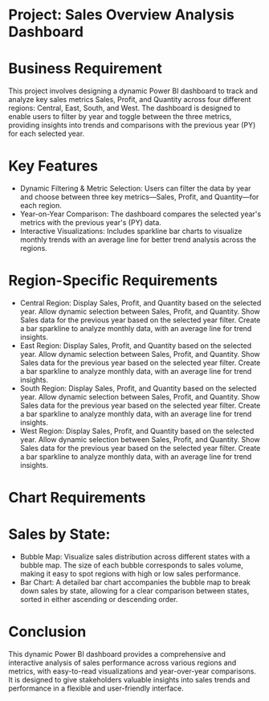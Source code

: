 # Project: Sales Overview Analysis Dashboard
# Business Requirement
This project involves designing a dynamic Power BI dashboard to track and analyze key sales metrics Sales, Profit, and Quantity across four different regions: Central, East, South, and West. The dashboard is designed to enable users to filter by year and toggle between the three metrics, providing insights into trends and comparisons with the previous year (PY) for each selected year.
# Key Features
- Dynamic Filtering & Metric Selection: Users can filter the data by year and choose between three key metrics—Sales, Profit, and Quantity—for each region.
- Year-on-Year Comparison: The dashboard compares the selected year's metrics with the previous year's (PY) data.
- Interactive Visualizations: Includes sparkline bar charts to visualize monthly trends with an average line for better trend analysis across the regions.
# Region-Specific Requirements
- Central Region:
Display Sales, Profit, and Quantity based on the selected year.
Allow dynamic selection between Sales, Profit, and Quantity.
Show Sales data for the previous year based on the selected year filter.
Create a bar sparkline to analyze monthly data, with an average line for trend insights.
- East Region:
Display Sales, Profit, and Quantity based on the selected year.
Allow dynamic selection between Sales, Profit, and Quantity.
Show Sales data for the previous year based on the selected year filter.
Create a bar sparkline to analyze monthly data, with an average line for trend insights.
- South Region:
Display Sales, Profit, and Quantity based on the selected year.
Allow dynamic selection between Sales, Profit, and Quantity.
Show Sales data for the previous year based on the selected year filter.
Create a bar sparkline to analyze monthly data, with an average line for trend insights.
- West Region:
Display Sales, Profit, and Quantity based on the selected year.
Allow dynamic selection between Sales, Profit, and Quantity.
Show Sales data for the previous year based on the selected year filter.
Create a bar sparkline to analyze monthly data, with an average line for trend insights.
# Chart Requirements
# Sales by State:
- Bubble Map: Visualize sales distribution across different states with a bubble map. The size of each bubble corresponds to sales volume, making it easy to spot regions with high or low sales performance.
- Bar Chart: A detailed bar chart accompanies the bubble map to break down sales by state, allowing for a clear comparison between states, sorted in either ascending or descending order.
# Conclusion
This dynamic Power BI dashboard provides a comprehensive and interactive analysis of sales performance across various regions and metrics, with easy-to-read visualizations and year-over-year comparisons. It is designed to give stakeholders valuable insights into sales trends and performance in a flexible and user-friendly interface.
